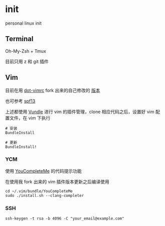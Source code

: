 # init
personal linux init

## Terminal

Oh-My-Zsh + Tmux

目前只用 z 和 git 插件

## Vim

目前在用 [dot-vimrc](https://github.com/humiaozuzu/dot-vimrc) fork 出来的自己修改的 [版本](https://github.com/lycheng/dot-vimrc)

也可参考 [spf13](http://vim.spf13.com/#install)

上述都使用 [Vundle](http://github.com/gmarik/vundle) 进行 vim 的插件管理，clone 相应代码之后，设置好 vim 配置文件，在 vim 下执行

```
# 安装
BundleInstall

# 更新
BundleInstall!
```

### YCM

使用 [YouCompleteMe](http://vim.spf13.com/#instal://github.com/Valloric/YouCompleteMe) 的代码提示功能

在使用我 fork 出来的 vim 插件版本更新之后编译使用
```
cd ~/.vim/bundle/YouCompleteMe
sudo ./install.sh --clang-completer
```

### SSH

```
ssh-keygen -t rsa -b 4096 -C "your_email@example.com"
```
